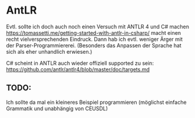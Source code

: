 AntLR
=====

Evtl. sollte ich doch auch noch einen Versuch mit ANTLR 4 und C# machen
https://tomassetti.me/getting-started-with-antlr-in-csharp/
macht einen recht vielversprechenden Eindruck.
Dann hab ich evtl. weniger Ärger mit der Parser-Programmiererei.
(Besonders das Anpassen der Sprache hat sich als eher unhandlich erwiesen.)

C# scheint in ANTLR auch wieder offiziell supported zu sein:
https://github.com/antlr/antlr4/blob/master/doc/targets.md

TODO:
-----

Ich sollte da mal ein kleineres Beispiel programmieren 
(möglichst einfache Grammatik und unabhängig von CEUSDL)